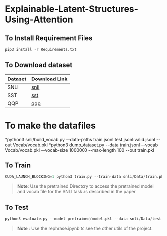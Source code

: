 # Explainable-Latent-Structures-Using-Attention

## To Install Requirement Files

```python
pip3 install -r Requirements.txt
```
## To Download dataset

| Dataset | Download Link |
| --- | --- |
| SNLI | [snli](https://nlp.stanford.edu/projects/snli/snli_1.0.zip) |
| SST | [sst](http://nlp.stanford.edu/~socherr/stanfordSentimentTreebank.zip) |
| QQP | [qqp](https://www.kaggle.com/c/quora-question-pairs/data) |

# To make the datafiles

*python3 snli/build_vocab.py --data-paths train.jsonl:test.jsonl:valid.jsonl --out Vocab/vocab.pkl
*python3 dump_dataset.py --data train.jsonl --vocab Vocab/vocab.pkl --vocab-size 1000000 --max-length 100 --out train.pkl


## To Train 

```python
CUDA_LAUNCH_BLOCKING=1 python3 train.py --train-data snli/Data/train.pkl --valid-data snli/Data/val.pkl --glove snli/glove.840B.300d.txt --save-dir snli/SaveModel/dir/ --word-dim 300 --hidden-dim 300 --clf-hidden-dim 1024 --clf-num-layers 1 --batch-size 32 --max-epoch 20 --device cuda --intra-attention --batch-norm --bidirectional  --dropout 0.14
```

> **Note**: Use the pretrained Directory to access the pretrained model and vocab file for the SNLI task as described in the paper

## To Test

```python
python3 evaluate.py --model pretrained/model.pkl --data snli/Data/test.pkl --word-dim 300 --hidden-dim 300 --clf-hidden-dim 1024 --clf-num-layers 1 --leaf-rnn --batchnorm --dropout 0.1 --device cuda:0 --batch-size 32
```

> **Note** :  Use the rephrase.ipynb to see the other utils of the project. 
